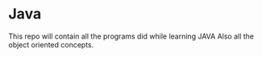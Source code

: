 # Java
This repo will contain all the programs did while learning JAVA 
Also all the object oriented concepts.